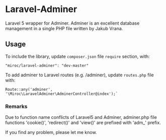 # Laravel-Adminer
Laravel 5 wrapper for Adminer.
Adminer is an excellent database management in a single PHP file written by Jakub Vrana.


## Usage
To include the library, update `composer.json` file `require` section, with:
```
"miroc/laravel-adminer": "dev-master"
```

To add adminer to Laravel routes (e.g. /adminer), update `routes.php` file with:
```
Route::any('adminer', '\Miroc\LaravelAdminer\AdminerController@index');`
```

### Remarks
Due to function name conflicts of Laravel5 and Adminer, adminer.php file 
functions  'cookie()', 'redirect()' and 'view()' are prefixed with 'adm_' prefix.

If you find any problem, please let me know.
